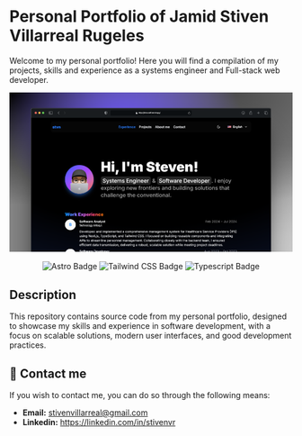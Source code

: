 # Personal Portfolio of Jamid Stiven Villarreal Rugeles

Welcome to my personal portfolio! Here you will find a compilation of my projects, skills and experience as a systems engineer and Full-stack web developer.

![Vista previa de la app](./public/stvn-readme.png)

<div align="center">

![Astro Badge](https://img.shields.io/badge/Astro-FF3E00?logo=astro&logoColor=fff&style=flat)
![Tailwind CSS Badge](https://img.shields.io/badge/Tailwind%20CSS-06B6D4?logo=tailwindcss&logoColor=fff&style=flat)
![Typescript Badge](https://img.shields.io/badge/Typescript-3178C6?logo=typescript&logoColor=fff&style=flat)

</div>

## Description

This repository contains source code from my personal portfolio, designed to showcase my skills and experience in software development, with a focus on scalable solutions, modern user interfaces, and good development practices.

## 📨 Contact me

If you wish to contact me, you can do so through the following means:

- **Email:** stivenvillarreal@gmail.com
- **Linkedin:** https://linkedin.com/in/stivenvr
